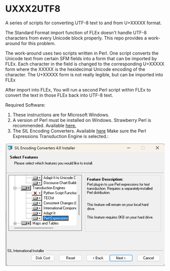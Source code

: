 # UXXX2UTF8

A series of scripts for converting UTF-8 text to and from U+XXXXX format.

The Standard Format import function of FLEx doesn't handle UTF-8 characters from every Unicode block properly.
This repo provides a work-around for this problem.

The work-around uses two scripts written in Perl.
One script converts the Unicode text from certain SFM fields into a form that can be imported by FLEx.
Each character in the field is changed to the corresponding U+XXXXX form where the XXXXX is the hexidecimal Unicode encoding of the character.
The U+XXXXX form is not really legible, but can be imported into FLEx

After import into FLEx, You will run a second Perl script within FLEx to convert the text in those FLEx back into UTF-8 text.

Required Software:

1) These instructions are for Microsoft Windows.
2) A version of Perl must be installed on Windows. Strawberry Perl is recommended. Available [here.](https://strawberryperl.com/)
3) The SIL Encoding Converters. Available [here](https://software.sil.org/silconverters/) Make sure the Perl Expressions Transduction Engine is selected.:

![](./Perl%20Expresssions.png)


